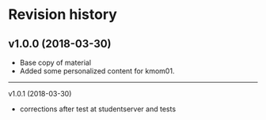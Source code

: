 Revision history
=======================================
v1.0.0 (2018-03-30)
---------------------------------------

* Base copy of material
* Added some personalized content for kmom01.

---------------------------------------
v1.0.1 (2018-03-30)

* corrections after test at studentserver and tests
